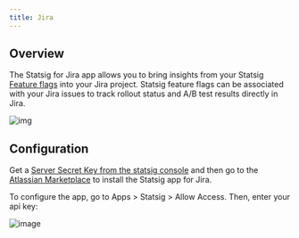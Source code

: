 ```yaml
---
title: Jira
---
```


## Overview
The Statsig for Jira app allows you to bring insights from your Statsig [Feature flags](/feature-flags/working-with) into your Jira project. Statsig feature flags can be associated with your Jira issues to track rollout status and A/B test results directly in Jira.

![img](https://user-images.githubusercontent.com/75151332/130303182-c450027d-1a5d-4691-83bc-d3df59dbabb4.gif)

## Configuration
Get a [Server Secret Key from the statsig console](https://console.statsig.com/api_keys) and then go to the [Atlassian Marketplace](https://marketplace.atlassian.com/apps/1225708/statsig-for-jira?hosting=cloud&tab=overview) to install the Statsig app for Jira.

To configure the app, go to Apps > Statsig > Allow Access.  Then, enter your api key:

![image](https://user-images.githubusercontent.com/74584483/185266500-4695bad9-b219-4b51-8e88-cc6059799d50.png)
